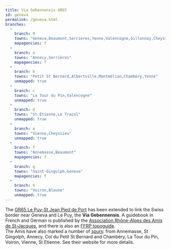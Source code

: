 ```yaml
---
title: Via Gebennensis GR65
id: geneva
permalink: /geneva.html
branches:
  -
    branch: 0
    towns: "Geneva,Beaumont,Serrières,Yenne,Valencogne,Gillonnay,Cheyssieu,Le Tracol,Le Puy-en-Velay"
    mapagencies: f
  -
    branch: a
    towns: "Annecy,Serrières"
    mapagencies: f
  -
    branch: b
    towns: "Petit St Bernard,Albertville,Montmélian,Chambéry,Yenne"
    unmapped: true
  -
    branch: c
    towns: "La Tour du Pin,Valencogne"
    unmapped: true
  -
    branch: d
    towns: "St Etienne,Le Tracol"
    unmapped: true
  -
    branch: e
    towns: "Vienne,Cheyssieu"
    unmapped: true
  -
    branch: f
    towns: "Annemasse,Beaumont"
    mapagencies: f
  -
    branch: g
    towns: "Saint-Gingolph,Geneva"
    mapagencies: f
  -
    branch: h
    towns: "Voiron,Blaune"
    unmapped: true
---
```


The [GR65 Le Puy-St Jean Pied de Port][0] has been extended to link the Swiss border near Geneva and Le Puy, the **Via Gebennensis**. A guidebook in French and German is published by the [Association Rhône-Alpes des Amis de St-Jacques][1], and there is also an [FFRP topoguide][2].  
The Amis have also marked a number of [spurs][3]: from Annemasse, St Gingolph, Annecy, Col du Petit St Bernard and Chambéry, La Tour du Pin, Voiron, Vienne, St Etienne. See their website for more details.

[0]: puy.html
[1]: http://chemins.amis-st-jacques.org/?page_id=4
[2]: http://www.ffrandonnee.fr/topos/topoGuidesCatalFiche.aspx?ref=650
[3]: http://chemins.amis-st-jacques.org/?page_id=8